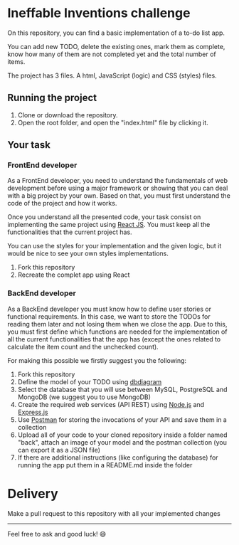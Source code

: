 # Ineffable Inventions challenge

On this repository, you can find a basic implementation of a to-do list app.

You can add new TODO, delete the existing ones, mark them as complete, know how many of them are not completed yet and the total number of items.

The project has 3 files. A html, JavaScript (logic) and CSS (styles) files.

## Running the project

1. Clone or download the repository.
2. Open the root folder, and open the "index.html" file by clicking it.

## Your task

### FrontEnd developer

As a FrontEnd developer, you need to understand the fundamentals of web development before using a major framework or showing that you can deal with a big project by your own. Based on that, you must first understand the code of the project and how it works.

Once you understand all the presented code, your task consist on implementing the same project using [React JS](https://reactjs.org/). You must keep all the functionalities that the current project has.

You can use the styles for your implementation and the given logic, but it would be nice to see your own styles implementations.

1) Fork this repository
2) Recreate the complet app using React

### BackEnd developer

As a BackEnd developer you must know how to define user stories or functional requirements. In this case, we want to store the TODOs for reading them later and not losing them when we close the app. Due to this, you must first define which functions are needed for the implementation of all the current functionalities that the app has (except the ones related to calculate the item count and the unchecked count).

For making this possible we firstly suggest you the following:

1) Fork this repository
2) Define the model of your TODO using [dbdiagram](https://dbdiagram.io/home)
3) Select the database that you will use between MySQL, PostgreSQL and MongoDB (we suggest you to use MongoDB)
4) Create the required web services (API REST) using [Node.js](https://nodejs.org/es/) and [Express.js](https://expressjs.com/es/)
5) Use [Postman](https://www.postman.com/) for storing the invocations of your API and save them in a collection
6) Upload all of your code to your cloned repository inside a folder named "back", attach an image of your model and the postman collection (you can export it as a JSON file)
7) If there are additional instructions (like configuring the database) for running the app put them in a README.md inside the folder

# Delivery

Make a pull request to this repository with all your implemented changes

***

Feel free to ask and good luck! 😄
